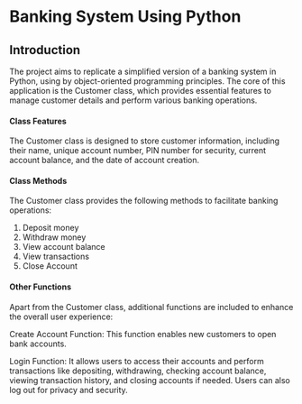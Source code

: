 # Banking System Using Python

## Introduction
The project aims to replicate a simplified version of a banking system in Python, using by object-oriented programming principles.
The core of this application is the Customer class, which provides essential features to manage customer details and perform various banking operations.

#### Class Features
The Customer class is designed to store customer information, including their name, unique account number, PIN number for security, current account balance, 
and the date of account creation.

#### Class Methods
The Customer class provides the following methods to facilitate banking operations:
1. Deposit money
2. Withdraw money
3. View account balance
4. View transactions
5. Close Account

#### Other Functions
Apart from the Customer class, additional functions are included to enhance the overall user experience:

Create Account Function: This function enables new customers to open bank accounts.

Login Function: It allows users to access their accounts and perform transactions like depositing, withdrawing, checking account balance, viewing transaction history, and closing accounts if needed. Users can also log out for privacy and security.

